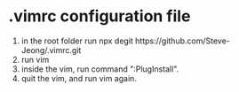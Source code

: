 
# .vimrc configuration file

<ol>
  <li>in the root folder run npx degit https://github.com/Steve-Jeong/.vimrc.git</li>
  <li>run vim</li>
  <li>inside the vim, run command ":PlugInstall". </li>
  <li>quit the vim, and run vim again.</li>
</ol>
